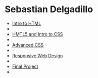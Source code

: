 # Sebastian Delgadillo

<ul>
    <li><a href="intro_to_html/index.html" target="_blank">Intro to HTML</a><li>
    <li><a href="HTML5_intro_to_css/index.html" target="_blank">HMTL5 and Intro to CSS</a><li>
    <li><a href="adv_css/index.html" target="_blank">Advanced CSS</a><li>
    <li><a href="responsive/index.html" target="_blank">Responsive Web Design</a><li>
    <li><a href="final_project/index.html" target="_blank">Final Project</a><li>
<ul>